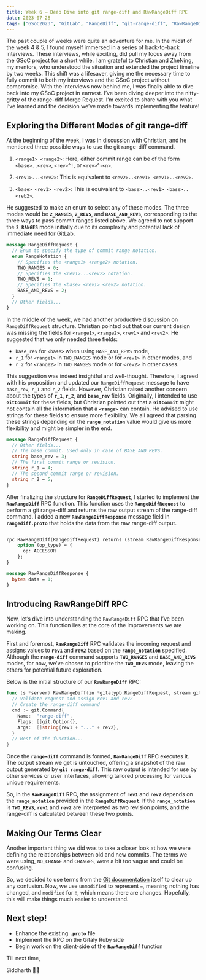 ```yaml
---
title: Week 6 — Deep Dive into git range-diff and RawRangeDiff RPC
date: 2023-07-28
tags: ["GSoC2023", "GitLab", "RangeDiff", "git-range-diff", "RawRangeDiffRPC"]
---
```


The past couple of weeks were quite an adventure for me. In the midst of the week 4 & 5, I found myself immersed in a series of back-to-back interviews. These interviews, while exciting, did pull my focus away from the GSoC project for a short while. I am grateful to Christian and ZheNing, my mentors, who understood the situation and extended the project timeline by two weeks. This shift was a lifesaver, giving me the necessary time to fully commit to both my interviews and the GSoC project without compromise.
With the interviews now behind me, I was finally able to dive back into my GSoC project in earnest. I’ve been diving deeper into the nitty-gritty of the range-diff Merge Request. I’m excited to share with you what I’ve learned and the decision we’ve made towards implementing the feature!

## Exploring the Different Modes of git range-diff

At the beginning of the week, I was in discussion with Christian, and he mentioned three possible ways to use the git range-diff command.

 1. `<range1> <range2>`: Here, either commit range can be of the form `<base>..<rev>`, `<rev>^!`, or `<rev>^-<n>`.

1. `<rev1>...<rev2>`: This is equivalent to `<rev2>..<rev1> <rev1>..<rev2>`.
2. `<base> <rev1> <rev2>`: This is equivalent to `<base>..<rev1> <base>..<reb2>`.

He suggested to make an enum to select any of these modes. The three modes would be **`2_RANGES`**, **`2_REVS`**, and **`BASE_AND_REVS`**, corresponding to the three ways to pass commit ranges listed above. We agreed to not support the **`2_RANGES`** mode initially due to its complexity and potential lack of immediate need for GitLab. 

```protobuf
message RangeDiffRequest {
  // Enum to specify the type of commit range notation.
  enum RangeNotation {
    // Specifies the <range1> <range2> notation.
    TWO_RANGES = 0;
    // Specifies the <rev1>...<rev2> notation.
    TWO_REVS = 1;
    // Specifies the <base> <rev1> <rev2> notation.
    BASE_AND_REVS = 2;
  }
  // Other fields...
}
```

In the middle of the week, we had another productive discussion on `RangeDiffRequest` structure. Christian pointed out that our current design was missing the fields for `<range1>`, `<range2>`, `<rev1>` and `<rev2>`. He suggested that we only needed three fields:

- `base_rev` for `<base>` when using `BASE_AND_REVS` mode,
- `r_1` for `<range1>` in `TWO_RANGES` mode or for `<rev1>` in other modes, and
- `r_2` for `<range2>` in `TWO_RANGES` mode or for `<rev2>` in other cases.

This suggestion was indeed insightful and well-thought. Therefore, I agreed with his proposition and updated our `RangeDiffRequest` message to have `base_rev`, `r_1` and `r_2` fields. However, Christian raised another concern about the types of **`r_1`**, **`r_2`**, and **`base_rev`** fields. Originally, I intended to use **`GitCommit`** for these fields, but Christian pointed out that a **`GitCommit`** might not contain all the information that a **`<range>`** can contain. He advised to use strings for these fields to ensure more flexibility. We all agreed that parsing these strings depending on the **`range_notation`** value would give us more flexibility and might be simpler in the end.

```protobuf
message RangeDiffRequest {
  // Other fields...
  // The base commit. Used only in case of BASE_AND_REVS.
  string base_rev = 3;
  // The first commit range or revision.
  string r_1 = 4;
  // The second commit range or revision.
  string r_2 = 5;
}
```

After finalizing the structure for **`RangeDiffRequest`**, I started to implement the **`RawRangeDiff`** RPC function. This function uses the **`RangeDiffRequest`** to perform a git range-diff and returns the raw output stream of the range-diff command. I added a new **`RawRangeDiffResponse`** message field in **`rangediff.proto`** that holds the data from the raw range-diff output.

```protobuf

rpc RawRangeDiff(RangeDiffRequest) returns (stream RawRangeDiffResponse) {
    option (op_type) = {
      op: ACCESSOR
    };
}

message RawRangeDiffResponse {
  bytes data = 1;
}

```

## Introducing RawRangeDiff RPC

Now, let’s dive into understanding the `RawRangeDiff` RPC that I’ve been working on. This function lies at the core of the improvements we are making.

First and foremost, **`RawRangeDiff`** RPC validates the incoming request and assigns values to **`rev1`** and **`rev2`** based on the **`range_notation`** specified. Although the **`range-diff`** command supports **`TWO_RANGES`** and **`BASE_AND_REVS`** modes, for now, we've chosen to prioritize the **`TWO_REVS`** mode, leaving the others for potential future exploration.

Below is the initial structure of our **`RawRangeDiff`** RPC:

```go
func (s *server) RawRangeDiff(in *gitalypb.RangeDiffRequest, stream gitalypb.RangeDiffService_RawRangeDiffServer) error {
  // Validate request and assign rev1 and rev2
  // Create the range-diff command
  cmd := git.Command{
    Name:  "range-diff",
    Flags: []git.Option{},
    Args:  []string{rev1 + "..." + rev2},
  }
  // Rest of the function...
}
```

Once the **`range-diff`** command is formed, **`RawRangeDiff`** RPC executes it. The output stream we get is untouched, offering a snapshot of the raw output generated by **`git range-diff`**. This raw output is intended for use by other services or user interfaces, allowing tailored processing for various unique requirements.

So, in the **`RawRangeDiff`** RPC, the assignment of **`rev1`** and **`rev2`** depends on the **`range_notation`** provided in the **`RangeDiffRequest`**. If the **`range_notation`** is **`TWO_REVS`**, **`rev1`** and **`rev2`** are interpreted as two revision points, and the range-diff is calculated between these two points.

## Making Our Terms Clear

Another important thing we did was to take a closer look at how we were defining the relationships between old and new commits. The terms we were using, `NO_CHANGE` and `CHANGES`, were a bit too vague and could be confusing.

So, we decided to use terms from the [Git documentation](https://git-scm.com/docs/git-range-diff) itself to clear up any confusion. Now, we use `unmodified` to represent `=`, meaning nothing has changed, and `modified` for `!`, which means there are changes. Hopefully, this will make things much easier to understand.

## Next step!

- Enhance the existing **`.proto`** file
- Implement the RPC on the Gitaly Ruby side
- Begin work on the client-side of the **`RawRangeDiff`** function

Till next time,

Siddharth 🖖🏻